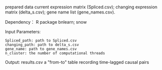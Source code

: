 prepared data
  current expression matrix (Spliced.csv); changing expression matrix (delta_s.csv); gene name list (gene_names.csv).
  
Dependency：
  R package bnlearn; snow
  

Input Parameters:
  
    Spliced_path: path to Spliced.csv
    changing_path: path to delta_s.csv
    gene_name: path to gene_names.csv
    n_cluster: the number of computational threads
    
Output:
  results.csv a "from-to" table recording time-lagged causal pairs
    
    
